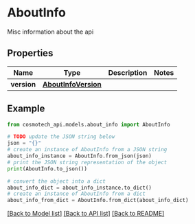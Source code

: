 # AboutInfo

Misc information about the api

## Properties

Name | Type | Description | Notes
------------ | ------------- | ------------- | -------------
**version** | [**AboutInfoVersion**](AboutInfoVersion.md) |  | 

## Example

```python
from cosmotech_api.models.about_info import AboutInfo

# TODO update the JSON string below
json = "{}"
# create an instance of AboutInfo from a JSON string
about_info_instance = AboutInfo.from_json(json)
# print the JSON string representation of the object
print(AboutInfo.to_json())

# convert the object into a dict
about_info_dict = about_info_instance.to_dict()
# create an instance of AboutInfo from a dict
about_info_from_dict = AboutInfo.from_dict(about_info_dict)
```
[[Back to Model list]](../README.md#documentation-for-models) [[Back to API list]](../README.md#documentation-for-api-endpoints) [[Back to README]](../README.md)


